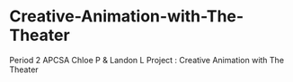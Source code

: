 # Creative-Animation-with-The-Theater
Period 2 APCSA Chloe P &amp; Landon L Project : Creative Animation with The Theater
